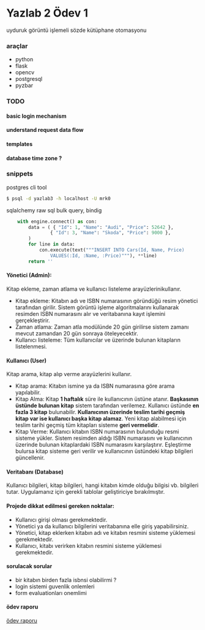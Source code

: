 # Yazlab 2 Ödev 1
uyduruk görüntü işlemeli sözde kütüphane otomasyonu

### araçlar 
- python
- flask
- opencv
- postgresql
- pyzbar

### TODO
#### basic login mechanism
#### understand request data flow
#### templates
#### database time zone ?

### snippets 
postgres cli tool
```bash
$ psql -d yazlab3 -h localhost -U mrk0
```
sqlalchemy raw sql bulk query, bindig
```python
    with engine.connect() as con:
        data = ( { "Id": 1, "Name": "Audi", "Price": 52642 },
                { "Id": 3, "Name": "Skoda", "Price": 9000 },
        )
        for line in data:
            con.execute(text("""INSERT INTO Cars(Id, Name, Price) 
                VALUES(:Id, :Name, :Price)"""), **line)
        return ''
```

#### Yönetici (Admin):
Kitap ekleme, zaman atlama ve kullanıcı listeleme arayüzlerinikullanır.
- Kitap ekleme: Kitabın adı ve ISBN numarasının göründüğü resim yönetici
tarafından girilir. Sistem görüntü işleme algoritmalarını kullanarak resimden ISBN numarasını alır ve veritabanına kayıt işlemini gerçekleştirir.
- Zaman atlama: Zaman atla modülünde 20 gün girilirse sistem zamanı mevcut zamandan 20 gün sonraya öteleyecektir.
- Kullanıcı listeleme: Tüm kullanıcılar ve üzerinde bulunan kitapların listelenmesi.

#### Kullanıcı (User)
Kitap arama, kitap alıp verme arayüzlerini kullanır.
- Kitap arama: Kitabın ismine ya da ISBN numarasına göre arama yapılabilir.
- Kitap Alma: Kitap **1 haftalık** süre ile kullanıcının üstüne atanır. **Başkasının üstünde bulunan kitap** sistem tarafından verilemez. Kullanıcı üstünde **en fazla 3 kitap** bulunabilir. **Kullanıcının üzerinde teslim tarihi geçmiş kitap var ise kullanıcı başka kitap alamaz**. Yeni kitap alabilmesi için teslim tarihi geçmiş tüm kitapları sisteme **geri vermelidir**.
- Kitap Verme: Kullanıcı kitabın ISBN numarasının bulunduğu resmi sisteme yükler. Sistem resimden aldığı ISBN numarasını ve kullanıcının üzerinde bulunan kitaplardaki ISBN numarasını karşılaştırır. Eşleştirme bulursa kitap sisteme geri verilir ve kullanıcının üstündeki kitap bilgileri güncellenir.

#### Veritabanı (Database)
Kullanıcı bilgileri, kitap bilgileri, hangi kitabın kimde
olduğu bilgisi vb. bilgileri tutar. Uygulamanız için gerekli tablolar geliştiriciye
bırakılmıştır.

#### Projede dikkat edilmesi gereken noktalar:
- Kullanıcı girişi olması gerekmektedir.
- Yönetici ya da kullanıcı bilgilerini veritabanına elle giriş yapabilirsiniz.
- Yönetici, kitap eklerken kitabın adı ve kitabın resmini sisteme yüklemesi gerekmektedir.
- Kullanıcı, kitabı verirken kitabın resmini sisteme yüklemesi gerekmektedir.

#### sorulacak sorular 
- bir kitabın birden fazla isbnsi olabilirmi ?
- login sistemi guvenlik onlemleri
- form evaluationları onemlimi

#### ödev raporu 
[ödev raporu](https://www.mrkaurelius.xyz/pdf/yazlab2p1.pdf)